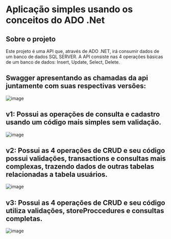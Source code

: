 # Aplicação simples usando os conceitos do ADO .Net

## Sobre o projeto

Este projeto é uma API que, através de ADO .NET, irá consumir dados de um banco de dados SQL SERVER. A API consiste nas 4 operações básicas de um banco de dados: Insert, Update, Select, Delete.

## Swagger apresentando as chamadas da api juntamente com suas respectivas versões:
![image](https://user-images.githubusercontent.com/63684101/176777146-9727eb04-22f4-429f-9e14-6e1b0873d40e.png)

## v1: Possui as operações de consulta e cadastro usando um código mais simples sem validação.
![image](https://user-images.githubusercontent.com/63684101/177404991-ffab9abd-8e21-407b-9144-7ffee90292a1.png)

## v2: Possui as 4 operações de CRUD e seu código possui validações, transactions e consultas mais complexas, trazendo dados de outras tabelas relacionadas a tabela usuários.
![image](https://user-images.githubusercontent.com/63684101/177405378-24e15414-7470-4d52-8a88-6cb9d764c126.png)

## v3: Possui as 4 operações de CRUD e seu código utiliza validações, storeProccedures e consultas completas.
![image](https://user-images.githubusercontent.com/63684101/177405665-171bce5b-787a-4e44-a0be-fd83b6491365.png)



